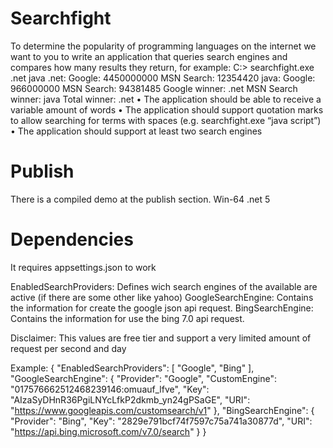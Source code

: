 ﻿# Searchfight 
To determine the popularity of programming languages on the internet we want to you to write an application that queries search engines and compares how many results they return, for example: 
    C:\> searchfight.exe .net java 
    .net: Google: 4450000000 MSN Search: 12354420 
    java: Google: 966000000 MSN Search: 94381485 
    Google winner: .net 
    MSN Search winner: java 
    Total winner: .net 
•   The application should be able to receive a variable amount of words 
•   The application should support quotation marks to allow searching for terms with spaces (e.g. searchfight.exe “java script”) 
•   The application should support at least two search engines 


# Publish

There is a compiled demo at the publish section.
Win-64
.net 5

# Dependencies
It requires appsettings.json to work


EnabledSearchProviders: Defines wich search engines of the available are active (if there are some other like yahoo)
GoogleSearchEngine: Contains the information for create the google json api request.
BingSearchEngine: Contains the information for use the bing 7.0 api request.

Disclaimer: This values are free tier and support a very limited amount of request per second and day

Example:
{
  "EnabledSearchProviders": [ "Google", "Bing" ],
  "GoogleSearchEngine": {
    "Provider": "Google",
    "CustomEngine": "017576662512468239146:omuauf_lfve",
    "Key": "AIzaSyDHnR36PgiLNYcLfkP2dkmb_yn24gPSaGE",
    "URI": "https://www.googleapis.com/customsearch/v1"
  },
  "BingSearchEngine": {
    "Provider": "Bing",
    "Key": "2829e791bcf74f7597c75a741a30877d",
    "URI": "https://api.bing.microsoft.com/v7.0/search"
  }
}
